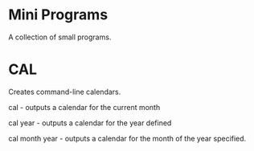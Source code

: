 # Mini Programs
A collection of small programs.

# CAL
Creates command-line calendars.

cal - outputs a calendar for the current month

cal year - outputs a calendar for the year defined

cal month year - outputs a calendar for the month of the year specified.
